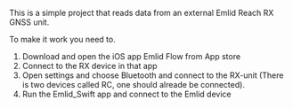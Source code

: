 This is a simple project that reads data from an external Emlid Reach RX GNSS unit.

To make it work you need to.
1. Download and open the iOS app Emlid Flow from App store
2. Connect to the RX device in that app
3. Open settings and choose Bluetooth and connect to the RX-unit (There is two devices called RC, one should alreade be connected).
4. Run the Emlid_Swift app and connect to the Emlid device
